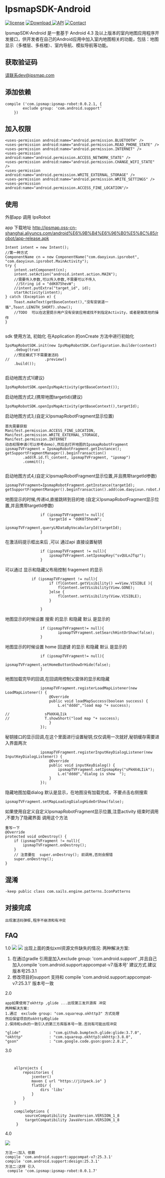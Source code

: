 # IpsmapSDK-Android

[![license](https://img.shields.io/hexpm/l/plug.svg)](https://raw.githubusercontent.com/typ0520/fastdex/master/LICENSE)
[![Download](https://api.bintray.com/packages/xun/maven/com.ipsmap.robot/images/download.svg) ](https://bintray.com/xun/maven/com.ipsmap.robot/_latestVersion)
[![API](https://img.shields.io/badge/API-18%2B-green.svg?style=flat)](https://android-arsenal.com/api?level=18)
[![Contact](https://img.shields.io/badge/Author-IpsMap-orange.svg?style=flat)](http://ipsmap.com)

IpsmapSDK-Android 是一套基于 Android 4.3 及以上版本的室内地图应用程序开发接口，供开发者在自己的Android应用中加入室内地图相关的功能，包括：地图显示（多楼层、多栋楼）、室内导航、模拟导航等功能。

## 获取验证码
请联系dev@ipsmap.com

## 添加依赖

```
compile ('com.ipsmap:ipsmap-robot:0.0.2.1, {
        exclude group: 'com.android.support'
    })
```

## 加入权限
```
<uses-permission android:name="android.permission.BLUETOOTH" />
<uses-permission android:name="android.permission.READ_PHONE_STATE" />
<uses-permission android:name="android.permission.INTERNET" />
<uses-permission android:name="android.permission.ACCESS_NETWORK_STATE" />
<uses-permission android:name="android.permission.CHANGE_WIFI_STATE" />
<uses-permission android:name="android.permission.WRITE_EXTERNAL_STORAGE" />
<uses-permission android:name="android.permission.WRITE_SETTINGS" />
<uses-permission android:name="android.permission.ACCESS_FINE_LOCATION"/>

```

## 使用

外部app 调用 IpsRobot

app 下载地址
http://ipsmap.oss-cn-shanghai.aliyuncs.com/android%E6%9B%B4%E6%96%B0%E5%8C%85/robot/app-release.apk
``` 
Intent intent = new Intent();
//第一种方式
ComponentName cn = new ComponentName("com.daoyixun.ipsrobot", "com.daoyixun.ipsrobot.MainActivity");
try {
    intent.setComponent(cn);
    intent.setAction("android.intent.action.MAIN");
    //需要传入参数,可以传入参数,不需要可以不传入
     //String id = "ddK075hevW";
    //intent.putExtra("target_id", id);
    startActivity(intent);
} catch (Exception e) {
    Toast.makeText(getBaseContext(),"没有安装道一循",Toast.LENGTH_SHORT).show();
    //TODO  可以在这里提示用户没有安装应用或找不到指定Activity，或者是做其他的操作
}
                
```
sdk 使用方法,
初始化
在Application 的onCreate 方法中进行初始化
``` 
IpsMapRobotSDK.init(new IpsMapRobotSDK.Configuration.Builder(context)
    .debug(true)
    //预览模式下不需要激活码
//                .preview()
    .build());
                
```

启动地图方式1(建议) 
```
IpsMapRobotSDK.openIpsMapActivity(getBaseContext());

```

启动地图方式2,(携带地图targetId)(建议) 

```
IpsMapRobotSDK.openIpsMapActivity(getBaseContext(),targetId);

```

启动地图方式3,(自定义IpsmapRobotFragment显示位置)
```
首先需要获取
Manifest.permission.ACCESS_FINE_LOCATION, Manifest.permission.WRITE_EXTERNAL_STORAGE, Manifest.permission.INTERNET
动态权限申请(可以参考demo),然后去打开地图的IpsmapRobotFragment
ipsmapTVFragment = IpsmapRobotFragment.getInstance();
getSupportFragmentManager().beginTransaction()
        .add(R.id.fl_content, ipsmapTVFragment, "ipsmap")
        .commit();


```
启动地图方式4,(自定义IpsmapRobotFragment显示位置,并且携带targetId参数) 

```
ipsmapTVFragment=IpsmapRobotFragment.getInstance(targetId);
getSupportFragmentManager().beginTransaction().add(com.daoyixun.robot.R.id.fl_content,ipsmapTVFragment,"ipsmap").commit();
```
地图显示的时候,传递id,直接跳转到目的地 (自定义IpsmapRobotFragment显示位置,并且携带targetId参数) 
```
                if (ipsmapTVFragment!= null){
                    targetId = "ddK075hevW";
                    ipsmapTVFragment.queryLRDataByVocabularyId(targetId);
                }
```


在激活码提示框出来后 ,可以 通过api 直接设置秘钥 
```
                if (ipsmapTVFragment != null){
                    ipsmapTVFragment.setIpsmapKey("svQULnJTqz");
                }
```


可以通过 显示和隐藏父布局控制 fragement 的显示
```
            if (ipsmapTVFragment != null){
                    if (flContent.getVisibility() ==View.VISIBLE ){
                        flContent.setVisibility(View.GONE);
                    }else {
                        flContent.setVisibility(View.VISIBLE);
                    }

                }
```
地图显示的时候设置 搜索 的显示 和隐藏 默认 是显示的
```
                if (ipsmapTVFragment!= null){
                        ipsmapTVFragment.setSearchHintOrShow(false);
                }
```

地图显示的时候设置 home 回退键 的显示 和隐藏 默认 是显示的
```
                if (ipsmapTVFragment!= null){
                        ipsmapTVFragment.setHomeButtonShowOrHide(false);
                }
```
地图加载完毕的回调,在回调用控制父窗体的显示和隐藏
```
                ipsmapTVFragment.registerLoadMapListener(new LoadMapListener() {
                    @Override
                    public void loadMapSuccess(boolean success) {
                        L.e("dddd","load map "+ success);

//                sPkHX4LIik
//                T.showShort("load map "+ success);
                    }
                });
```
秘钥接口的显示回调,在这个里面进行设置秘钥,仅仅调用一次就好,秘钥缓存需要进入界面两次
```
                ipsmapTVFragment.registerInputKeyDialogListener(new InputKeyDialogListener() {
                    @Override
                    public void inputKeyDialog() {
                        ipsmapTVFragment.setIpsmapKey("sPkHX4LIik");
                        L.e("dddd","dialog is show  ");
                    }
                });
```
隐藏地图加载dialog 默认是显示，在地图没有加载完成，不要点击右侧搜索

```
ipsmapTVFragment.setMapLoadingDialogHideOrShow(false);

```
如果使用自定义自定义IpsmapRobotFragment显示位置,注意activity 结束时调用 ,不要为了隐藏界面 调用这个方法

```
重写一下
@Override
protected void onDestroy() {
    if (ipsmapTVFragment != null){
        ipsmapTVFragment.onDestroy();
    }
    // 注意要在  super.onDestroy(); 前调用,否则会报错
    super.onDestroy();
}

```




## 混淆
```
-keep public class com.sails.engine.patterns.IconPatterns
```
## 对接完成
```
出现激活码弹框,程序不崩溃和有冲突
```



## FAQ
1.0
![](/pic/7991511168017_.pic.jpg)
![](/pic/8021511168507_.pic.jpg)
出现上面的类似xml资源文件缺失的情况:
两种解决方案:
1. 在通过gradle 引用是加入exclude group: 'com.android.support' ,并且自己加入compile 'com.android.support:appcompat-v7:版本号'
建议方式.建议版本号25.3.1
2. 修改项目的support 支持和  compile 'com.android.support:appcompat-v7:25.3.1' 版本号一致

2.0 
```
app如果使用了okhttp ,glide ...出现第三发开源库 冲突
两种解决方案:
1.通过  exclude group: "com.squareup.okhttp3" 方式处理
然后保留项目的okhttp和glide 
2.保持和sdk的一致引入的第三方库版本号一致.否则有可能出现冲突
```
```
"glide"             : "com.github.bumptech.glide:glide:3.7.0",
"okhttp"            : "com.squareup.okhttp3:okhttp:3.8.0",
"gson"              : "com.google.code.gson:gson:2.8.2",
 ```        


 3.0
 

```


    allprojects {
        repositories {
            jcenter()
            maven { url "https://jitpack.io" }
            flatDir {
                dirs 'libs'
            }
        }
    }
    
    compileOptions {
         sourceCompatibility JavaVersion.VERSION_1_8
         targetCompatibility JavaVersion.VERSION_1_8
     }
```

4.0

![](/pic/3181517275554_.pic_hd.jpg) 


```
方法一:加入 依赖
compile 'com.android.support:appcompat-v7:25.3.1'
compile 'com.android.support:design:25.3.1'
方法二:这样 引入
 compile 'com.ipsmap:ipsmap-robot:0.0.1.7'
```

